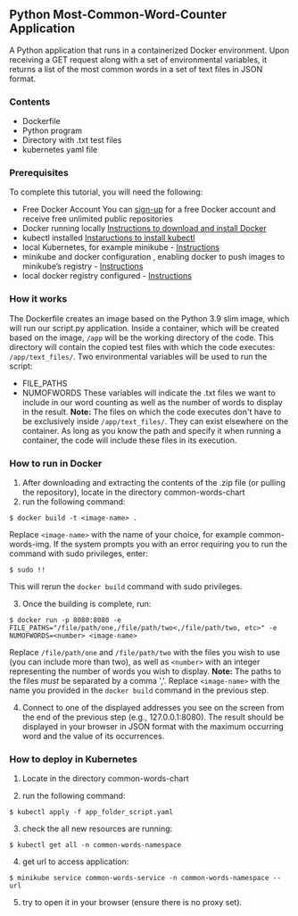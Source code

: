 ## Python Most-Common-Word-Counter Application

A Python application that runs in a containerized Docker environment. Upon receiving a GET request along with a set of environmental variables, it returns a list of the most common words in a set of text files in JSON format.

### Contents
- Dockerfile
- Python program
- Directory with .txt test files
- kubernetes yaml file

### Prerequisites
To complete this tutorial, you will need the following:

- Free Docker Account
        You can [sign-up](https://hub.docker.com/) for a free Docker account and receive free unlimited public repositories 
- Docker running locally
      [Instructions to download and install Docker](https://docs.docker.com/desktop/)
- kubectl installed 
      [Instaructions to install kubectl](https://kubernetes.io/docs/tasks/tools/)
- local Kubernetes, for example minikube - [Instructions](https://minikube.sigs.k8s.io/docs/start/)
- minikube and docker configuration , enabling docker to push images to minikube’s registry - [Instructions](https://minikube.sigs.k8s.io/docs/handbook/registry/)
- local docker registry configured - [Instructions](https://www.docker.com/blog/how-to-use-your-own-registry-2/)

### How it works
The Dockerfile creates an image based on the Python 3.9 slim image, which will run our script.py application. Inside a container, which will be created based on the image, `/app` will be the working directory of the code. This directory will contain the copied test files with which the code executes: `/app/text_files/`. Two environmental variables will be used to run the script:
- FILE_PATHS
- NUMOFWORDS
These variables will indicate the .txt files we want to include in our word counting as well as the number of words to display in the result. **Note:** The files on which the code executes don't have to be exclusively inside `/app/text_files/`. They can exist elsewhere on the container. As long as you know the path and specify it when running a container, the code will include these files in its execution.

### How to run in Docker
1. After downloading and extracting the contents of the .zip file (or pulling the repository), locate in the directory common-words-chart
2. run the following command:
```
$ docker build -t <image-name> .
```
Replace `<image-name>` with the name of your choice, for example common-words-img. If the system prompts you with an error requiring you to run the command with sudo privileges, enter:
```
$ sudo !!
```
This will rerun the `docker build` command with sudo privileges.

3. Once the building is complete, run:
```
$ docker run -p 8080:8080 -e FILE_PATHS="/file/path/one,/file/path/two<,/file/path/two, etc>" -e NUMOFWORDS=<number> <image-name>
```
Replace `/file/path/one` and `/file/path/two` with the files you wish to use (you can include more than two), as well as `<number>` with an integer representing the number of words you wish to display. 
**Note:** The paths to the files *must* be separated by a comma ','. Replace `<image-name>` with the name you provided in the `docker build` command in the previous step.

4. Connect to one of the displayed addresses you see on the screen from the end of the previous step (e.g., 127.0.0.1:8080). The result should be displayed in your browser in JSON format with the maximum occurring word and the value of its occurrences.

### How to deploy in Kubernetes
1. Locate in the directory common-words-chart

2. run the following command:
```
$ kubectl apply -f app_folder_script.yaml
```
3. check the all new resources are running:
```
$ kubectl get all -n common-words-namespace
```
4. get url to access application:
```
$ minikube service common-words-service -n common-words-namespace --url
```
5. try to open it in your browser (ensure there is no proxy set).
